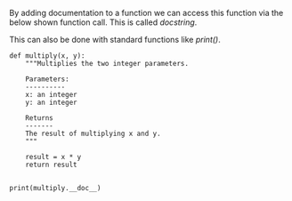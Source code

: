 By adding documentation to a function we can access this function via the below shown function call. This is called *docstring*.

This can also be done with standard functions like *print()*.

```
def multiply(x, y):
	"""Multiplies the two integer parameters.
	
	Parameters:
	----------
	x: an integer
	y: an integer
	
	Returns
	-------
	The result of multiplying x and y.
	"""
	
	result = x * y
	return result


print(multiply.__doc__)
```